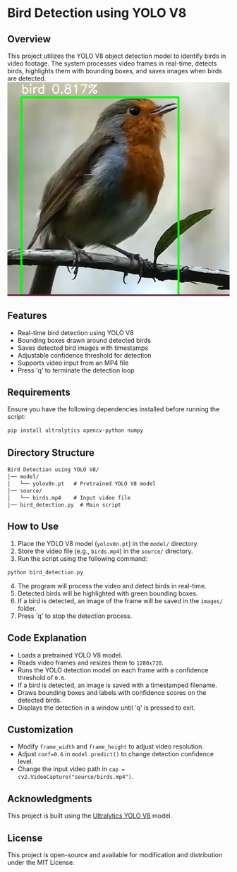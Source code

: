 # Bird Detection using YOLO V8

## Overview
This project utilizes the YOLO V8 object detection model to identify birds in video footage. The system processes video frames in real-time, detects birds, highlights them with bounding boxes, and saves images when birds are detected.
![Bird1](results/1.PNG)

## Features
- Real-time bird detection using YOLO V8
- Bounding boxes drawn around detected birds
- Saves detected bird images with timestamps
- Adjustable confidence threshold for detection
- Supports video input from an MP4 file
- Press 'q' to terminate the detection loop

## Requirements
Ensure you have the following dependencies installed before running the script:

```bash
pip install ultralytics opencv-python numpy
```

## Directory Structure
```
Bird Detection using YOLO V8/
│── model/
│   └── yolov8n.pt   # Pretrained YOLO V8 model
│── source/
│   └── birds.mp4    # Input video file
│── bird_detection.py  # Main script
```

## How to Use
1. Place the YOLO V8 model (`yolov8n.pt`) in the `model/` directory.
2. Store the video file (e.g., `birds.mp4`) in the `source/` directory.
3. Run the script using the following command:

```bash
python bird_detection.py
```

4. The program will process the video and detect birds in real-time.
5. Detected birds will be highlighted with green bounding boxes.
6. If a bird is detected, an image of the frame will be saved in the `images/` folder.
7. Press 'q' to stop the detection process.

## Code Explanation
- Loads a pretrained YOLO V8 model.
- Reads video frames and resizes them to `1280x720`.
- Runs the YOLO detection model on each frame with a confidence threshold of `0.6`.
- If a bird is detected, an image is saved with a timestamped filename.
- Draws bounding boxes and labels with confidence scores on the detected birds.
- Displays the detection in a window until 'q' is pressed to exit.

## Customization
- Modify `frame_width` and `frame_height` to adjust video resolution.
- Adjust `conf=0.6` in `model.predict()` to change detection confidence level.
- Change the input video path in `cap = cv2.VideoCapture("source/birds.mp4")`.

## Acknowledgments
This project is built using the [Ultralytics YOLO V8](https://github.com/ultralytics/ultralytics) model.

## License
This project is open-source and available for modification and distribution under the MIT License.

